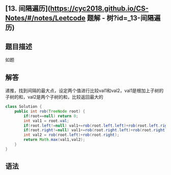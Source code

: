 ## [13. 间隔遍历](https://cyc2018.github.io/CS-Notes/#/notes/Leetcode 题解 - 树?id=_13-间隔遍历)

## 题目描述

如题

## 解答

递推，找到间隔的最大点，设定两个值进行比较val1和val2，val1是根加上子树的子树的和，val2是两个子树的和，比较返回最大的

```java
class Solution {
    public int rob(TreeNode root) {
        if(root==null) return 0;
        int val1 = root.val;
        if(root.left!=null) val1+=rob(root.left.left)+rob(root.left.right);
        if(root.right!=null) val1+=rob(root.right.left)+rob(root.right.right);
        int val2 = rob(root.left)+rob(root.right);
        return Math.max(val1,val2);
    }
}
```

## 语法